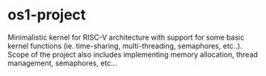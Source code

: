 # os1-project
Minimalistic kernel for RISC-V architecture with support for some basic kernel functions (ie. time-sharing, multi-threading, semaphores, etc..). Scope of the project also includes implementing memory allocation, thread management, semaphores, etc...
